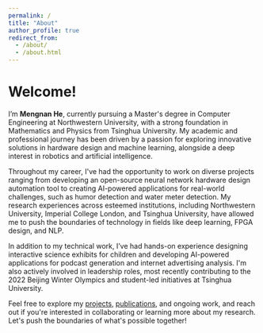 ```yaml
---
permalink: /
title: "About"
author_profile: true
redirect_from: 
  - /about/
  - /about.html
---
```


# Welcome!

I’m **Mengnan He**, currently pursuing a Master's degree in Computer Engineering at Northwestern University, with a strong foundation in Mathematics and Physics from Tsinghua University. My academic and professional journey has been driven by a passion for exploring innovative solutions in hardware design and machine learning, alongside a deep interest in robotics and artificial intelligence.

Throughout my career, I've had the opportunity to work on diverse projects ranging from developing an open-source neural network hardware design automation tool to creating AI-powered applications for real-world challenges, such as humor detection and water meter detection. My research experiences across esteemed institutions, including Northwestern University, Imperial College London, and Tsinghua University, have allowed me to push the boundaries of technology in fields like deep learning, FPGA design, and NLP.

In addition to my technical work, I’ve had hands-on experience designing interactive science exhibits for children and developing AI-powered applications for podcast generation and internet advertising analysis. I'm also actively involved in leadership roles, most recently contributing to the 2022 Beijing Winter Olympics and student-led initiatives at Tsinghua University.

Feel free to explore my [projects](portfolio), [publications](publications), and ongoing work, and reach out if you're interested in collaborating or learning more about my research. Let's push the boundaries of what's possible together!
